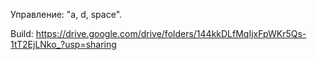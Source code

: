 Управление: "a, d, space".

Build: https://drive.google.com/drive/folders/144kkDLfMqIjxFpWKr5Qs-1tT2EjLNko_?usp=sharing
